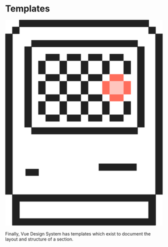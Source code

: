 # Templates

![representation](../assets/icons/template.svg)

Finally, Vue Design System has templates which exist to document the layout and structure of a section. 
